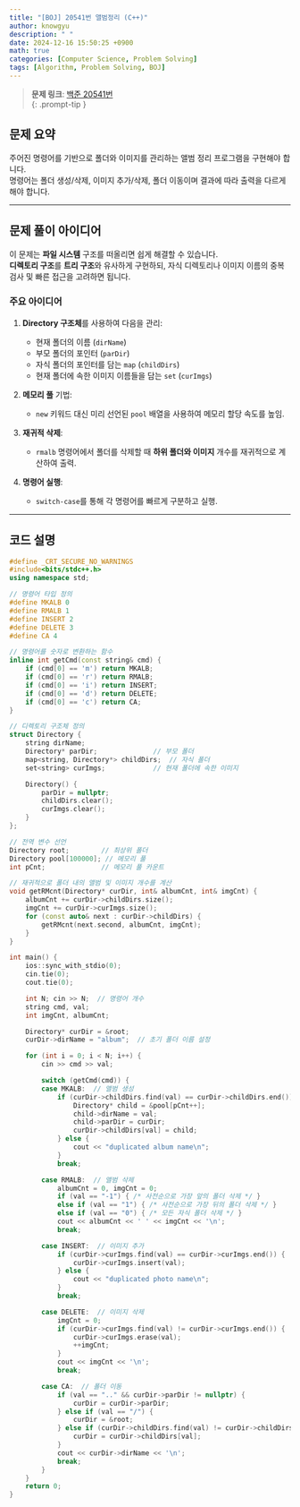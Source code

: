 ```yaml
---
title: "[BOJ] 20541번 앨범정리 (C++)"
author: knowgyu
description: " "
date: 2024-12-16 15:50:25 +0900
math: true
categories: [Computer Science, Problem Solving]
tags: [Algorithm, Problem Solving, BOJ]
---
```


> **문제 링크**: [백준 20541번](https://www.acmicpc.net/problem/20541)  
{: .prompt-tip }

## 문제 요약

주어진 명령어를 기반으로 폴더와 이미지를 관리하는 앨범 정리 프로그램을 구현해야 합니다.  
명령어는 폴더 생성/삭제, 이미지 추가/삭제, 폴더 이동이며 결과에 따라 출력을 다르게 해야 합니다.

---

## 문제 풀이 아이디어

이 문제는 **파일 시스템** 구조를 떠올리면 쉽게 해결할 수 있습니다.  
**디렉토리 구조**를 **트리 구조**와 유사하게 구현하되, 자식 디렉토리나 이미지 이름의 중복 검사 및 빠른 접근을 고려하면 됩니다.

### 주요 아이디어

1. **Directory 구조체**를 사용하여 다음을 관리:
   - 현재 폴더의 이름 (`dirName`)
   - 부모 폴더의 포인터 (`parDir`)
   - 자식 폴더의 포인터를 담는 `map` (`childDirs`)
   - 현재 폴더에 속한 이미지 이름들을 담는 `set` (`curImgs`)

2. **메모리 풀** 기법:
   - `new` 키워드 대신 미리 선언된 `pool` 배열을 사용하여 메모리 할당 속도를 높임.

3. **재귀적 삭제**:
   - `rmalb` 명령어에서 폴더를 삭제할 때 **하위 폴더와 이미지** 개수를 재귀적으로 계산하여 출력.

4. **명령어 실행**:
   - `switch-case`를 통해 각 명령어를 빠르게 구분하고 실행.

---

## 코드 설명

```cpp
#define _CRT_SECURE_NO_WARNINGS
#include<bits/stdc++.h>
using namespace std;

// 명령어 타입 정의
#define MKALB 0
#define RMALB 1
#define INSERT 2
#define DELETE 3
#define CA 4

// 명령어를 숫자로 변환하는 함수
inline int getCmd(const string& cmd) {
    if (cmd[0] == 'm') return MKALB;
    if (cmd[0] == 'r') return RMALB;
    if (cmd[0] == 'i') return INSERT;
    if (cmd[0] == 'd') return DELETE;
    if (cmd[0] == 'c') return CA;
}

// 디렉토리 구조체 정의
struct Directory {
    string dirName;
    Directory* parDir;              // 부모 폴더
    map<string, Directory*> childDirs;  // 자식 폴더
    set<string> curImgs;            // 현재 폴더에 속한 이미지

    Directory() {
        parDir = nullptr;
        childDirs.clear();
        curImgs.clear();
    }
};

// 전역 변수 선언
Directory root;        // 최상위 폴더
Directory pool[100000]; // 메모리 풀
int pCnt;              // 메모리 풀 카운트

// 재귀적으로 폴더 내의 앨범 및 이미지 개수를 계산
void getRMcnt(Directory* curDir, int& albumCnt, int& imgCnt) {
    albumCnt += curDir->childDirs.size();
    imgCnt += curDir->curImgs.size();
    for (const auto& next : curDir->childDirs) {
        getRMcnt(next.second, albumCnt, imgCnt);
    }
}

int main() {
    ios::sync_with_stdio(0);
    cin.tie(0);
    cout.tie(0);

    int N; cin >> N;  // 명령어 개수
    string cmd, val;
    int imgCnt, albumCnt;

    Directory* curDir = &root;
    curDir->dirName = "album";  // 초기 폴더 이름 설정

    for (int i = 0; i < N; i++) {
        cin >> cmd >> val;

        switch (getCmd(cmd)) {
        case MKALB:  // 앨범 생성
            if (curDir->childDirs.find(val) == curDir->childDirs.end()) {
                Directory* child = &pool[pCnt++];
                child->dirName = val;
                child->parDir = curDir;
                curDir->childDirs[val] = child;
            } else {
                cout << "duplicated album name\n";
            }
            break;

        case RMALB:  // 앨범 삭제
            albumCnt = 0, imgCnt = 0;
            if (val == "-1") { /* 사전순으로 가장 앞의 폴더 삭제 */ }
            else if (val == "1") { /* 사전순으로 가장 뒤의 폴더 삭제 */ }
            else if (val == "0") { /* 모든 자식 폴더 삭제 */ }
            cout << albumCnt << ' ' << imgCnt << '\n';
            break;

        case INSERT:  // 이미지 추가
            if (curDir->curImgs.find(val) == curDir->curImgs.end()) {
                curDir->curImgs.insert(val);
            } else {
                cout << "duplicated photo name\n";
            }
            break;

        case DELETE:  // 이미지 삭제
            imgCnt = 0;
            if (curDir->curImgs.find(val) != curDir->curImgs.end()) {
                curDir->curImgs.erase(val);
                ++imgCnt;
            }
            cout << imgCnt << '\n';
            break;

        case CA:  // 폴더 이동
            if (val == ".." && curDir->parDir != nullptr) {
                curDir = curDir->parDir;
            } else if (val == "/") {
                curDir = &root;
            } else if (curDir->childDirs.find(val) != curDir->childDirs.end()) {
                curDir = curDir->childDirs[val];
            }
            cout << curDir->dirName << '\n';
            break;
        }
    }
    return 0;
}
```
